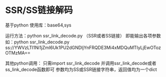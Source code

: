 # SSR/SS链接解码
基于python
使用库：base64,sys

运行方法：python ssr_link_decode.py （SSR或者SS链接）
即能输出各项参数
如：python ssr_link_decode.py ss://YWVzLTI1Ni1jZmI6Uk1PU2dGNDljYnFRQDE3Mi4xMDQuMTIyLjEwOTozOTMzMA==

其他python调用：
只需import ssr_link_decode
并调用ssr_link_decode或者ss_link_decode函数即可
参数均为SS或SSR链接字符串，返回值均为一个dict
